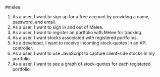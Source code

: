 #melee

1. As a user, I want to sign up for a free account by providing a name, password, and email.
2. As a user, I want to sign in and out of Melee. 
3. As a user, I want to register an portfolio with Melee for tracking.  
4. As a user, I want stocks associated with registered portfolios.  
5. As a developer, I want to receive incoming stock-quotes in an API controller.  
6. As a user, I want to use JavaScript to capture client-side stocks in my portfolio.
7. As a user, I want to see a graph of stock-quotes for each registered portfolio.